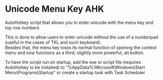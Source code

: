 # Unicode Menu Key AHK
AutoHotkey script that allows you to enter unicode with the menu key and 
top row numbers

This is done to allow users to enter unicode without the use of a 
numberpad (useful in the cases of TKL and such keyboard).  
Besides that, the menu key loses its normal function of opening the 
context menu and now functions as a third, slightly more powerful, alt 
button.

To have the script run on startup, add the exe or script file (requires 
AutoHotkey to be installed) to "%AppData%\Microsoft\Windows\Start 
Menu\Programs\Startup" or create a startup task with Task Scheduler
